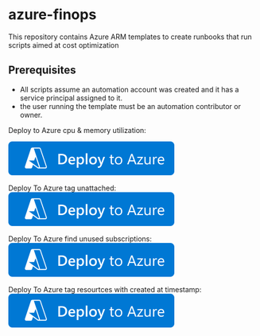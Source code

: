 # azure-finops
This repository contains Azure ARM templates to create runbooks that run scripts aimed at cost optimization

## Prerequisites 
* All scripts assume an automation account was created and it has a service principal assigned to it.  
* the user running the template must be an automation contributor or owner.

Deploy to Azure cpu & memory utilization:

[![Deploy To Azure cpu & memory utilization](https://raw.githubusercontent.com/Azure/azure-quickstart-templates/master/1-CONTRIBUTION-GUIDE/images/deploytoazure.svg?sanitize=true)](https://ms.portal.azure.com/?feature.customportal=false#create/Microsoft.Template/uri/https%3A%2F%2Fraw.githubusercontent.com%2FCloudHiro%2Fazure-finops%2Fmain%2FARM_templates%2Fcpu_memory_utilization%2Fcpu_memory_utilization_arm-template.json)

Deploy To Azure tag unattached:  
[![Deploy To Azure tag unattached](https://raw.githubusercontent.com/Azure/azure-quickstart-templates/master/1-CONTRIBUTION-GUIDE/images/deploytoazure.svg?sanitize=true)](https://ms.portal.azure.com/?feature.customportal=false#create/Microsoft.Template/uri/https%3A%2F%2Fraw.githubusercontent.com%2FCloudHiro%2Fazure-finops%2Fmain%2FARM_templates%2Ftag_deallocated%2FTagDeallocatedVmsAndDisks_arm_runbook.json)

Deploy To Azure find unused subscriptions:  
[![Deploy To Azure find unused subscriptions](https://raw.githubusercontent.com/Azure/azure-quickstart-templates/master/1-CONTRIBUTION-GUIDE/images/deploytoazure.svg?sanitize=true)](https://ms.portal.azure.com/?feature.customportal=false#create/Microsoft.Template/uri/https%3A%2F%2Fraw.githubusercontent.com%2FCloudHiro%2Fazure-finops%2Fmain%2FARM_templates%2Funusedsubscriptions%2FfindUnusedSubscriptions_arm_runbook.json)

Deploy To Azure tag resourtces with created at timestamp:  
[![Deploy To Azure find unused subscriptions](https://raw.githubusercontent.com/Azure/azure-quickstart-templates/master/1-CONTRIBUTION-GUIDE/images/deploytoazure.svg?sanitize=true)](https://ms.portal.azure.com/?feature.customportal=false#create/Microsoft.Template/uri/https%3A%2F%2Fraw.githubusercontent.com%2FCloudHiro%2Fazure-finops%2Fmain%2FARM_templates%2Ftag_created_at%2Ftag_create_at_arm.json)
